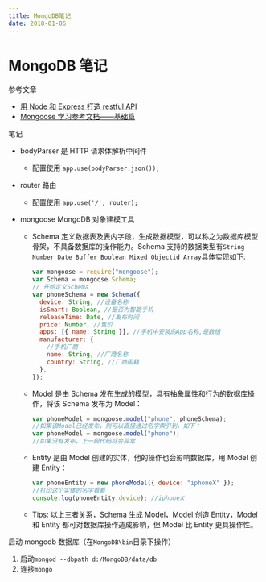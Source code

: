 ```yaml
---
title: MongoDB笔记
date: 2018-01-06
---
```


# MongoDB 笔记

参考文章

- [用 Node 和 Express 打造 restful API](https://cnodejs.org/topic/5829631dd3abab717d8b4c2c)
- [Mongoose 学习参考文档——基础篇](http://blog.csdn.net/u011368551/article/details/52149921)

笔记

- bodyParser 是 HTTP 请求体解析中间件
  - 配置使用 `app.use(bodyParser.json());`
- router 路由
  - 配置使用 `app.use('/', router);`
- mongoose MongoDB 对象建模工具

  - Schema 定义数据表及表内字段，生成数据模型，可以称之为数据库模型骨架，不具备数据库的操作能力。Schema 支持的数据类型有`String Number Date Buffer Boolean Mixed Objectid Array`具体实现如下:

    ```js
    var mongoose = require("mongoose");
    var Schema = mongoose.Schema;
    // 开始定义Schema
    var phoneSchema = new Schema({
      device: String, //设备名称
      isSmart: Boolean, //是否为智能手机
      releaseTime: Date, //发布时间
      price: Number, //售价
      apps: [{ name: String }], //手机中安装的App名称,是数组
      manufacturer: {
        //手机厂商
        name: String, //厂商名称
        country: String, //厂商国籍
      },
    });
    ```

  - Model 是由 Schema 发布生成的模型，具有抽象属性和行为的数据库操作，将该 Schema 发布为 Model：

    ```js
    var phoneModel = mongoose.model("phone", phoneSchema);
    //如果该Model已经发布，则可以直接通过名字索引到，如下：
    var phoneModel = mongoose.model("phone");
    //如果没有发布，上一段代码将会异常
    ```

  - Entity 是由 Model 创建的实体，他的操作也会影响数据库，用 Model 创建 Entity：

    ```js
    var phoneEntity = new phoneModel({ device: "iphoneⅩ" });
    //打印这个实体的名字看看
    console.log(phoneEntity.device); //iphoneⅩ
    ```

  - Tips: 以上三者关系，Schema 生成 Model，Model 创造 Entity，Model 和 Entity 都可对数据库操作造成影响，但 Model 比 Entity 更具操作性。

启动 mongodb 数据库（在`MongoDB\bin`目录下操作）

1. 启动`mongod --dbpath d:/MongoDB/data/db`
2. 连接`mongo`
